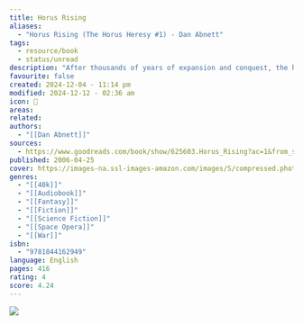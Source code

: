 ```yaml
---
title: Horus Rising
aliases:
  - "Horus Rising (The Horus Heresy #1) - Dan Abnett"
tags:
  - resource/book
  - status/unread
description: "After thousands of years of expansion and conquest, the human Imperium is at its height. His dream for humanity accomplished, the Emperor hands over the reins of power to his Warmaster, Horus, and heads back to Terra. But is Horus strong enough to control his fellow commanders and continue the Emperor's grand design, or will such incredible power corrupt him?"
favourite: false
created: 2024-12-04 - 11:14 pm
modified: 2024-12-12 - 02:36 am
icon: 📘
areas: 
related: 
authors:
  - "[[Dan Abnett]]"
sources:
  - https://www.goodreads.com/book/show/625603.Horus_Rising?ac=1&from_search=true&qid=OEqhJpEbca&rank=1
published: 2006-04-25
cover: https://images-na.ssl-images-amazon.com/images/S/compressed.photo.goodreads.com/books/1414166935i/625603.jpg
genres:
  - "[[40k]]"
  - "[[Audiobook]]"
  - "[[Fantasy]]"
  - "[[Fiction]]"
  - "[[Science Fiction]]"
  - "[[Space Opera]]"
  - "[[War]]"
isbn:
  - "9781844162949"
language: English
pages: 416
rating: 4
score: 4.24
---
```


![](https://images-na.ssl-images-amazon.com/images/S/compressed.photo.goodreads.com/books/1414166935i/625603.jpg)
